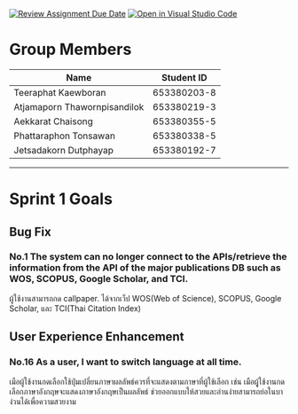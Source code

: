 [![Review Assignment Due Date](https://classroom.github.com/assets/deadline-readme-button-22041afd0340ce965d47ae6ef1cefeee28c7c493a6346c4f15d667ab976d596c.svg)](https://classroom.github.com/a/Bwpk2ByU)
[![Open in Visual Studio Code](https://classroom.github.com/assets/open-in-vscode-2e0aaae1b6195c2367325f4f02e2d04e9abb55f0b24a779b69b11b9e10269abc.svg)](https://classroom.github.com/online_ide?assignment_repo_id=17469247&assignment_repo_type=AssignmentRepo)

# Group Members

| Name                        | Student ID       |
|-----------------------------|------------------|
| Teeraphat Kaewboran         | 653380203-8      |
| Atjamaporn Thawornpisandilok| 653380219-3      |
| Aekkarat Chaisong           | 653380355-5      |
| Phattaraphon Tonsawan       | 653380338-5      |
| Jetsadakorn Dutphayap       | 653380192-7      |

---

# Sprint 1 Goals

## Bug Fix

### No.1 The system can no longer connect to the APIs/retrieve the information from the API of the major publications DB such as WOS, SCOPUS, Google Scholar, and TCI.

ผู้ใช้งานสามารถกด callpaper. ได้จากเว็ป WOS(Web of Science), SCOPUS, Google Scholar, และ TCI(Thai Citation Index)

## User Experience Enhancement

### No.16 As a user, I want to switch language at all time.

เมือผู้ใช้งานกดเลือกใช้ปุ่มเปลี่ยนภาษาผลลัพธ์ควรที่จะแสดงตามภาษาที่ผู้ใช้เลือก เช่น เมือผุู้ใช้งานกดเลือกภาษาอังกฤษจะแสดงภาษาอังกฤษเป็นผลลัพธ์
ช่วยออกแบบให้สวยและอ่านง่ายสามารถย่อในบาง่วนได้เพื่อความสวยงาม
